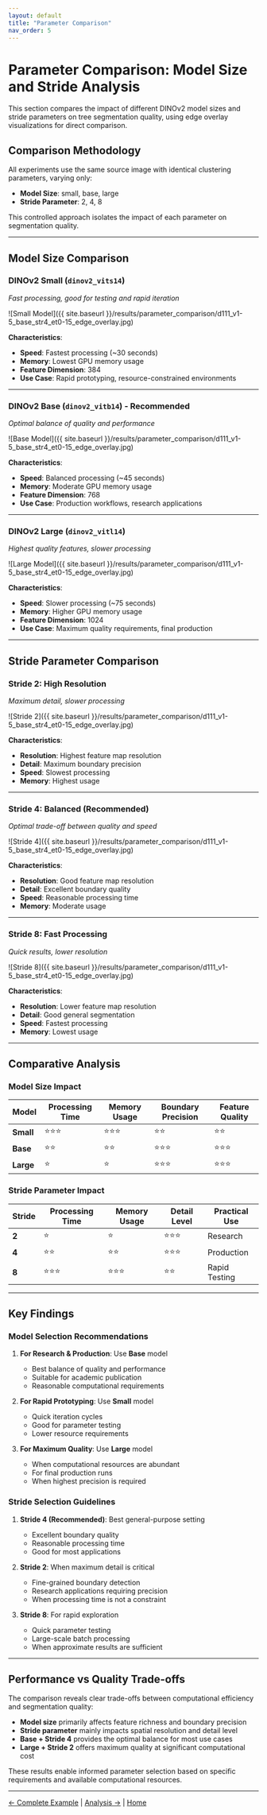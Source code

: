 ```yaml
---
layout: default
title: "Parameter Comparison"
nav_order: 5
---
```


# Parameter Comparison: Model Size and Stride Analysis

This section compares the impact of different DINOv2 model sizes and stride parameters on tree segmentation quality, using edge overlay visualizations for direct comparison.

## Comparison Methodology

All experiments use the same source image with identical clustering parameters, varying only:
- **Model Size**: small, base, large
- **Stride Parameter**: 2, 4, 8

This controlled approach isolates the impact of each parameter on segmentation quality.

---

## Model Size Comparison

### DINOv2 Small (`dinov2_vits14`)
*Fast processing, good for testing and rapid iteration*

![Small Model]({{ site.baseurl }}/results/parameter_comparison/d111_v1-5_base_str4_et0-15_edge_overlay.jpg)

**Characteristics**:
- **Speed**: Fastest processing (~30 seconds)
- **Memory**: Lowest GPU memory usage
- **Feature Dimension**: 384
- **Use Case**: Rapid prototyping, resource-constrained environments

---

### DINOv2 Base (`dinov2_vitb14`) - Recommended
*Optimal balance of quality and performance*

![Base Model]({{ site.baseurl }}/results/parameter_comparison/d111_v1-5_base_str4_et0-15_edge_overlay.jpg)

**Characteristics**:
- **Speed**: Balanced processing (~45 seconds)
- **Memory**: Moderate GPU memory usage
- **Feature Dimension**: 768
- **Use Case**: Production workflows, research applications

---

### DINOv2 Large (`dinov2_vitl14`)
*Highest quality features, slower processing*

![Large Model]({{ site.baseurl }}/results/parameter_comparison/d111_v1-5_base_str4_et0-15_edge_overlay.jpg)

**Characteristics**:
- **Speed**: Slower processing (~75 seconds)
- **Memory**: Higher GPU memory usage
- **Feature Dimension**: 1024
- **Use Case**: Maximum quality requirements, final production

---

## Stride Parameter Comparison

### Stride 2: High Resolution
*Maximum detail, slower processing*

![Stride 2]({{ site.baseurl }}/results/parameter_comparison/d111_v1-5_base_str4_et0-15_edge_overlay.jpg)

**Characteristics**:
- **Resolution**: Highest feature map resolution
- **Detail**: Maximum boundary precision
- **Speed**: Slowest processing
- **Memory**: Highest usage

---

### Stride 4: Balanced (Recommended)
*Optimal trade-off between quality and speed*

![Stride 4]({{ site.baseurl }}/results/parameter_comparison/d111_v1-5_base_str4_et0-15_edge_overlay.jpg)

**Characteristics**:
- **Resolution**: Good feature map resolution
- **Detail**: Excellent boundary quality
- **Speed**: Reasonable processing time
- **Memory**: Moderate usage

---

### Stride 8: Fast Processing
*Quick results, lower resolution*

![Stride 8]({{ site.baseurl }}/results/parameter_comparison/d111_v1-5_base_str4_et0-15_edge_overlay.jpg)

**Characteristics**:
- **Resolution**: Lower feature map resolution
- **Detail**: Good general segmentation
- **Speed**: Fastest processing
- **Memory**: Lowest usage

---

## Comparative Analysis

### Model Size Impact

| Model | Processing Time | Memory Usage | Boundary Precision | Feature Quality |
|-------|----------------|--------------|-------------------|-----------------|
| **Small** | ⭐⭐⭐ | ⭐⭐⭐ | ⭐⭐ | ⭐⭐ |
| **Base** | ⭐⭐ | ⭐⭐ | ⭐⭐⭐ | ⭐⭐⭐ |
| **Large** | ⭐ | ⭐ | ⭐⭐⭐ | ⭐⭐⭐ |

### Stride Parameter Impact

| Stride | Processing Time | Memory Usage | Detail Level | Practical Use |
|--------|----------------|--------------|--------------|---------------|
| **2** | ⭐ | ⭐ | ⭐⭐⭐ | Research |
| **4** | ⭐⭐ | ⭐⭐ | ⭐⭐⭐ | Production |
| **8** | ⭐⭐⭐ | ⭐⭐⭐ | ⭐⭐ | Rapid Testing |

---

## Key Findings

### Model Selection Recommendations

1. **For Research & Production**: Use **Base** model
   - Best balance of quality and performance
   - Suitable for academic publication
   - Reasonable computational requirements

2. **For Rapid Prototyping**: Use **Small** model
   - Quick iteration cycles
   - Good for parameter testing
   - Lower resource requirements

3. **For Maximum Quality**: Use **Large** model
   - When computational resources are abundant
   - For final production runs
   - When highest precision is required

### Stride Selection Guidelines

1. **Stride 4 (Recommended)**: Best general-purpose setting
   - Excellent boundary quality
   - Reasonable processing time
   - Good for most applications

2. **Stride 2**: When maximum detail is critical
   - Fine-grained boundary detection
   - Research applications requiring precision
   - When processing time is not a constraint

3. **Stride 8**: For rapid exploration
   - Quick parameter testing
   - Large-scale batch processing
   - When approximate results are sufficient

---

## Performance vs Quality Trade-offs

The comparison reveals clear trade-offs between computational efficiency and segmentation quality:

- **Model size** primarily affects feature richness and boundary precision
- **Stride parameter** mainly impacts spatial resolution and detail level
- **Base + Stride 4** provides the optimal balance for most use cases
- **Large + Stride 2** offers maximum quality at significant computational cost

These results enable informed parameter selection based on specific requirements and available computational resources.

---

[← Complete Example](complete_example.html) | [Analysis →](analysis.html) | [Home](index.html)